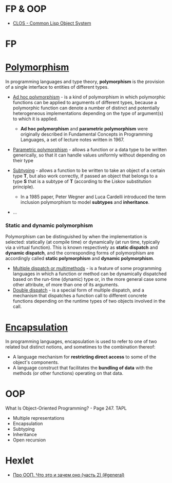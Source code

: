 # FP & OOP
  - [CLOS - Common Lisp Object System](https://en.wikipedia.org/wiki/Common_Lisp_Object_System)

# FP

# [Polymorphism](https://en.wikipedia.org/wiki/Polymorphism_(computer_science))

In programming languages and type theory, **polymorphism**  is the provision of a single interface to entities of different types.



- [Ad hoc polymorphism](https://en.wikipedia.org/wiki/Ad_hoc_polymorphism) - is a kind of polymorphism in which polymorphic functions can be applied to arguments of different types, because a polymorphic function can denote a number of distinct and potentially heterogeneous implementations depending on the type of argument(s) to which it is applied. 
  - **Ad hoc polymorphism** and **parametric polymorphism** were originally described in Fundamental Concepts in Programming Languages, a set of lecture notes written in 1967.
  
-	[Parametric polymorphism](https://en.wikipedia.org/wiki/Parametric_polymorphism) - allows a function or a data type to be written generically, so that it can handle values uniformly without depending on their type

- [Subtyping](https://en.wikipedia.org/wiki/Subtyping) - allows a function to be written to take an object of a certain type **T**, but also work correctly, if passed an object that belongs to a type **S** that is a subtype of **T** (according to the Liskov substitution principle).
  - In a 1985 paper, Peter Wegner and Luca Cardelli introduced the term inclusion polymorphism to model **subtypes** and **inheritance**.
- ...

### Static and dynamic polymorphism

Polymorphism can be distinguished by when the implementation is selected: statically (at compile time) or dynamically (at run time, typically via a virtual function). This is known respectively as **static dispatch** and **dynamic dispatch**, and the corresponding forms of polymorphism are accordingly called **static polymorphism** and **dynamic polymorphism**.

- [Multiple dispatch or multimethods](https://en.wikipedia.org/wiki/Multiple_dispatch) -  is a feature of some programming languages in which a function or method can be dynamically dispatched based on the run-time (dynamic) type or, in the more general case some other attribute, of more than one of its arguments.
- [Double dispatch](https://en.wikipedia.org/wiki/Double_dispatch) - is a special form of multiple dispatch, and a mechanism that dispatches a function call to different concrete functions depending on the runtime types of two objects involved in the call. 

# [Encapsulation](https://en.wikipedia.org/wiki/Encapsulation_(computer_programming)) 

In programming languages, encapsulation is used to refer to one of two related but distinct notions, and sometimes to the combination thereof:
- A language mechanism for **restricting direct access** to some of the object's components.
- A language construct that facilitates the **bundling of data** with the methods (or other functions) operating on that data.

# OOP

What Is Object-Oriented Programming? - Page 247. TAPL

- Multiple representations
- Encapsulation
- Subtyping
- Inheritance
- Open recursion

# Hexlet
  - [Про ООП. Что это и зачем оно (часть 2) (#general)](https://github.com/Hexlet/hexlet-slack-archive/wiki/Про-ООП.-Что-это-и-зачем-оно-(часть-2)-(%23general))
